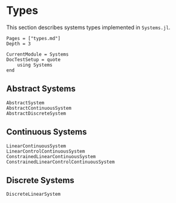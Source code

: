 # Types

This section describes systems types implemented in `Systems.jl`. 

```@contents
Pages = ["types.md"]
Depth = 3
```

```@meta
CurrentModule = Systems
DocTestSetup = quote
    using Systems
end
```

## Abstract Systems

```@docs
AbstractSystem
AbstractContinuousSystem
AbstractDiscreteSystem
```

## Continuous Systems

```@docs
LinearContinuousSystem
LinearControlContinuousSystem
ConstrainedLinearContinuousSystem
ConstrainedLinearControlContinuousSystem
```

## Discrete Systems

```@docs
DiscreteLinearSystem
```
